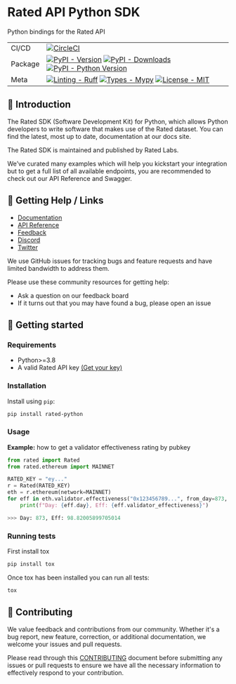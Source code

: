 # Rated API Python SDK
Python bindings for the Rated API

|         |                                                                                                                                                                                                                                                                                                                                                                                                                                                                                        |
|---------|----------------------------------------------------------------------------------------------------------------------------------------------------------------------------------------------------------------------------------------------------------------------------------------------------------------------------------------------------------------------------------------------------------------------------------------------------------------------------------------|
| CI/CD   | [![CircleCI](https://dl.circleci.com/status-badge/img/circleci/Hqo3V5Mfcymy4YZBqYk79R/DefKjYr4Qh1krFnLci1Een/tree/main.svg?style=badge&circle-token=05448e79776505e8532c2a270d59bd9d23ebed72)](https://dl.circleci.com/status-badge/redirect/circleci/Hqo3V5Mfcymy4YZBqYk79R/DefKjYr4Qh1krFnLci1Een/tree/main)                                                                                                                                                                         |
| Package | [![PyPI - Version](https://img.shields.io/pypi/v/rated-python.svg?logo=pypi&label=PyPI&logoColor=gold)](https://pypi.org/project/rated-python/) [![PyPI - Downloads](https://img.shields.io/pypi/dm/rated-python.svg?color=blue&label=Downloads&logo=pypi&logoColor=gold)](https://pypi.org/project/rated-python/) [![PyPI - Python Version](https://img.shields.io/pypi/pyversions/rated-python.svg?logo=python&label=Python&logoColor=gold)](https://pypi.org/project/rated-python/) |
| Meta    | [![Linting - Ruff](https://img.shields.io/endpoint?url=https://raw.githubusercontent.com/astral-sh/ruff/main/assets/badge/v2.json)](https://github.com/astral-sh/ruff) [![Types - Mypy](https://img.shields.io/badge/Types-MyPy-blue.svg)](https://github.com/python/mypy) [![License - MIT](https://img.shields.io/badge/License-MIT-9400d3.svg)](https://spdx.org/licenses/MIT.html)                                                                                                 |

## 👋 Introduction
The Rated SDK (Software Development Kit) for Python, which allows Python developers to write software that makes use of the Rated dataset. You can find the latest, most up to date, documentation at our docs site.

The Rated SDK is maintained and published by Rated Labs.

We’ve curated many examples which will help you kickstart your integration but to get a full list of all available endpoints, you are recommended to check out our API Reference and Swagger. 

## 🛟 Getting Help / Links
* [Documentation](https://docs.rated.network)
* [API Reference](https://api-docs.rated.network)
* [Feedback](https://feedback.rated.network)
* [Discord](https://discord.gg/hyCd8uDEXf)
* [Twitter](https://twitter.com/ratedw3b)

We use GitHub issues for tracking bugs and feature requests and have limited bandwidth to address them. 

Please use these community resources for getting help:
* Ask a question on our feedback board
* If it turns out that you may have found a bug, please open an issue



## 🚀 Getting started
### Requirements
* Python>=3.8
* A valid Rated API key [(Get your key)](https://www.rated.network/apis)

### Installation
Install using `pip`:
```bash
pip install rated-python
```

### Usage
**Example:** how to get a validator effectiveness rating by pubkey

```python
from rated import Rated
from rated.ethereum import MAINNET

RATED_KEY = "ey..."
r = Rated(RATED_KEY)
eth = r.ethereum(network=MAINNET)
for eff in eth.validator.effectiveness("0x123456789...", from_day=873, size=1): 
    print(f"Day: {eff.day}, Eff: {eff.validator_effectiveness}")

>>> Day: 873, Eff: 98.82005899705014
```

### Running tests
First install tox
```bash
pip install tox
```
Once tox has been installed you can run all tests:
```bash
tox
```

## 🤝 Contributing
We value feedback and contributions from our community. Whether it's a bug report, new feature, correction, or additional documentation, we welcome your issues and pull requests. 

Please read through this [CONTRIBUTING](CONTRIBUTING.md) document before submitting any issues or pull requests to ensure we have all the necessary information to effectively respond to your contribution.
